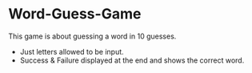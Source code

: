 # Word-Guess-Game

This game is about guessing a word in 10 guesses.

- Just letters allowed to be input.
- Success & Failure displayed at the end and shows the correct word.